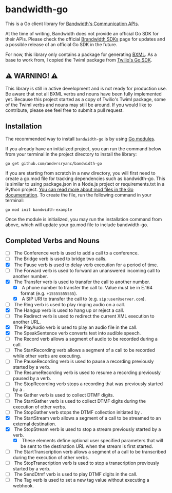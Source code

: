 # bandwidth-go

This is a Go client library for [Bandwidth's Communication APIs](https://dev.bandwidth.com/).

At the time of writing, Bandwidth does not provide an official Go SDK for their APIs. Please check the official [Brandwidth SDKs](https://dev.bandwidth.com/sdks) page for updates and a possible release of an official Go SDK in the future.

For now, this library only contains a package for generating [BXML](https://dev.bandwidth.com/docs/voice/bxml). As a base to work from, I copied the Twiml package from [Twilio's Go SDK](https://github.com/twilio/twilio-go).

## ⚠️ WARNING! ⚠️ 

This library is still in active development and is not ready for production use. Be aware that not all BXML verbs and nouns have been fully implemented yet. Because this project started as a copy of Twilio's Twiml package, some of the Twiml verbs and nouns may still be around. If you would like to contribute, please see feel free to submit a pull request.

## Installation

The recommended way to install `bandwidth-go` is by using [Go modules](https://go.dev/ref/mod#go-get).

If you already have an initialized project, you can run the command below from your terminal in the project directory to install the library:

```shell
go get github.com/andersryanc/bandwidth-go
```

If you are starting from scratch in a new directory, you will first need to create a go.mod file for tracking dependencies such as bandwidth-go. This is similar to using package.json in a Node.js project or requirements.txt in a Python project. [You can read more about mod files in the Go documentation](https://golang.org/doc/modules/managing-dependencies). To create the file, run the following command in your terminal:

```shell
go mod init bandwidth-example
```

Once the module is initialized, you may run the installation command from above, which will update your go.mod file to include bandwidth-go.

## Completed Verbs and Nouns

- [ ] [<Conference>](https://dev.bandwidth.com/docs/voice/bxml/conference)	The Conference verb is used to add a call to a conference.
- [ ] [<Bridge>](https://dev.bandwidth.com/docs/voice/bxml/bridge)	The Bridge verb is used to bridge two calls.
- [x] [<Pause>](https://dev.bandwidth.com/docs/voice/bxml/pause)	The Pause verb is used to delay verb execution for a period of time.
- [ ] [<Forward>](https://dev.bandwidth.com/docs/voice/bxml/forward)	The Forward verb is used to forward an unanswered incoming call to another number.
- [x] [<Transfer>](https://dev.bandwidth.com/docs/voice/bxml/transfer)	The Transfer verb is used to transfer the call to another number.
    - [x] [<PhoneNumber>](https://dev.bandwidth.com/docs/voice/bxml/transfer/#nested-tags)	A phone number to transfer the call to. Value must be in E.164 format (e.g. `+15555555555`).
    - [x] [<SipUri>](https://dev.bandwidth.com/docs/voice/bxml/transfer/#nested-tags)	A SIP URI to transfer the call to (e.g. `sip:user@server.com`).
- [ ] [<Ring>](https://dev.bandwidth.com/docs/voice/bxml/ring)	The Ring verb is used to play ringing audio on a call.
- [x] [<Hangup>](https://dev.bandwidth.com/docs/voice/bxml/hangup)	The Hangup verb is used to hang up or reject a call.
- [ ] [<Redirect>](https://dev.bandwidth.com/docs/voice/bxml/redirect)	The Redirect verb is used to redirect the current XML execution to another URL.
- [x] [<PlayAudio>](https://dev.bandwidth.com/docs/voice/bxml/playAudio/)	The PlayAudio verb is used to play an audio file in the call.
- [x] [<SpeakSentence>](https://dev.bandwidth.com/docs/voice/bxml/speakSentence)	The SpeakSentence verb converts text into audible speech.
- [ ] [<Record>](https://dev.bandwidth.com/docs/voice/bxml/record)	The Record verb allows a segment of audio to be recorded during a call.
- [ ] [<StartRecording>](https://dev.bandwidth.com/docs/voice/bxml/startRecording)	The StartRecording verb allows a segment of a call to be recorded while other verbs are executing.
- [ ] [<PauseRecording>](https://dev.bandwidth.com/docs/voice/bxml/pauseRecording)	The PauseRecording verb is used to pause a recording previously started by a <StartRecording> verb.
- [ ] [<ResumeRecording>](https://dev.bandwidth.com/docs/voice/bxml/resumeRecording)	The ResumeRecording verb is used to resume a recording previously paused by a <PauseRecording> verb.
- [ ] [<StopRecording>](https://dev.bandwidth.com/docs/voice/bxml/stopRecording)	The StopRecording verb stops a recording that was previously started by a <StartRecording>.
- [ ] [<Gather>](https://dev.bandwidth.com/docs/voice/bxml/gather)	The Gather verb is used to collect DTMF digits.
- [ ] [<StartGather>](https://dev.bandwidth.com/docs/voice/bxml/startGather)	The StartGather verb is used to collect DTMF digits during the execution of other verbs.
- [ ] [<StopGather>](https://dev.bandwidth.com/docs/voice/bxml/stopGather)	The StopGather verb stops the DTMF collection initiated by <StartGather>.
- [x] [<StartStream>](https://dev.bandwidth.com/docs/voice/bxml/startStream)	The StartStream verb allows a segment of a call to be streamed to an external destination.
- [x] [<StopStream>](https://dev.bandwidth.com/docs/voice/bxml/stopStream)	The StopStream verb is used to stop a stream previously started by a <StartStream> verb.
    - [x] [<StreamParam>](https://dev.bandwidth.com/docs/voice/bxml/startStream#nested-tags)	These elements define optional user specified parameters that will be sent to the destination URL when the stream is first started.
- [ ] [<StartTranscription>](https://dev.bandwidth.com/docs/voice/bxml/startTranscription)	The StartTranscription verb allows a segment of a call to be transcribed during the execution of other verbs.
- [ ] [<StopTranscription>](https://dev.bandwidth.com/docs/voice/bxml/stopTranscription)	The StopTranscription verb is used to stop a transcription previously started by a <StartTranscription> verb.
- [ ] [<SendDtmf>](https://dev.bandwidth.com/docs/voice/bxml/sendDtmf)	The SendDtmf verb is used to play DTMF digits in the call.
- [ ] [<Tag>](https://dev.bandwidth.com/docs/voice/bxml/tag)	The Tag verb is used to set a new tag value without executing a webhook.